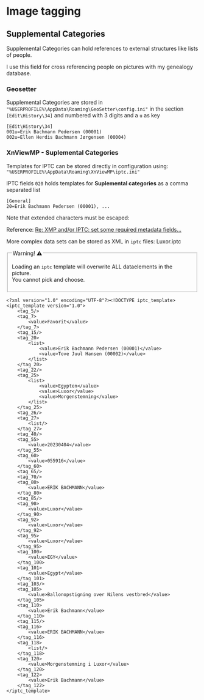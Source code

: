 # Image tagging



## Supplemental Categories

Supplemental Categories can hold references to external structures like lists of people. 

I use this field for cross referencing people on pictures with my genealogy database.

### Geosetter

Supplemental Categories are stored in
`"%USERPROFILE%\AppData\Roaming\GeoSetter\config.ini"`
in the section `[Edit\History\34]` and numbered with 3 digits and a `u` as key

```
[Edit\History\34]
001u=Erik Bachmann Pedersen (00001)
002u=Ellen Herdis Bachmann Jørgensen (00004)
```

### XnViewMP - Suplemental Categories

Templates for IPTC can be stored directly in configuration using:
`"%USERPROFILE%\AppData\Roaming\XnViewMP\iptc.ini"`

IPTC fields `020` holds templates for **Suplemental categories** as a comma separated list
```
[General]
20=Erik Bachmann Pedersen (00001), ...
```

Note that extended characters must be escaped:


Reference: [Re: XMP and/or IPTC: set some required metadata fields...](https://newsgroup.xnview.com/viewtopic.php?p=184140&sid=f6550db958fbb77eeb31df96b239b1ac#p184140)

More complex data sets can be stored as XML in `iptc` files: Luxor.iptc

<fieldset>

<legend>
Warning! &#x26A0;
</legend>

Loading an `iptc` template will overwrite ALL dataelements in the picture.
<br>
You cannot pick and choose.

</fieldset>

```
<?xml version="1.0" encoding="UTF-8"?><!DOCTYPE iptc_template><iptc_template version="1.0">
    <tag_5/>
    <tag_7>
        <value>Favorit</value>
    </tag_7>
    <tag_15/>
    <tag_20>
        <list>
            <value>Erik Bachmann Pedersen (00001)</value>
            <value>Tove Juul Hansen (00002)</value>
        </list>
    </tag_20>
    <tag_22/>
    <tag_25>
        <list>
            <value>Egypten</value>
            <value>Luxor</value>
            <value>Morgenstemning</value>
        </list>
    </tag_25>
    <tag_26/>
    <tag_27>
        <list/>
    </tag_27>
    <tag_40/>
    <tag_55>
        <value>20230404</value>
    </tag_55>
    <tag_60>
        <value>055916</value>
    </tag_60>
    <tag_65/>
    <tag_70/>
    <tag_80>
        <value>ERIK BACHMANN</value>
    </tag_80>
    <tag_85/>
    <tag_90>
        <value>Luxor</value>
    </tag_90>
    <tag_92>
        <value>Luxor</value>
    </tag_92>
    <tag_95>
        <value>Luxor</value>
    </tag_95>
    <tag_100>
        <value>EGY</value>
    </tag_100>
    <tag_101>
        <value>Egypt</value>
    </tag_101>
    <tag_103/>
    <tag_105>
        <value>Ballonopstigning over Nilens vestbred</value>
    </tag_105>
    <tag_110>
        <value>Erik Bachmann</value>
    </tag_110>
    <tag_115/>
    <tag_116>
        <value>ERIK BACHMANN</value>
    </tag_116>
    <tag_118>
        <list/>
    </tag_118>
    <tag_120>
        <value>Morgenstemning i Luxor</value>
    </tag_120>
    <tag_122>
        <value>Erik Bachmann</value>
    </tag_122>
</iptc_template>
```
